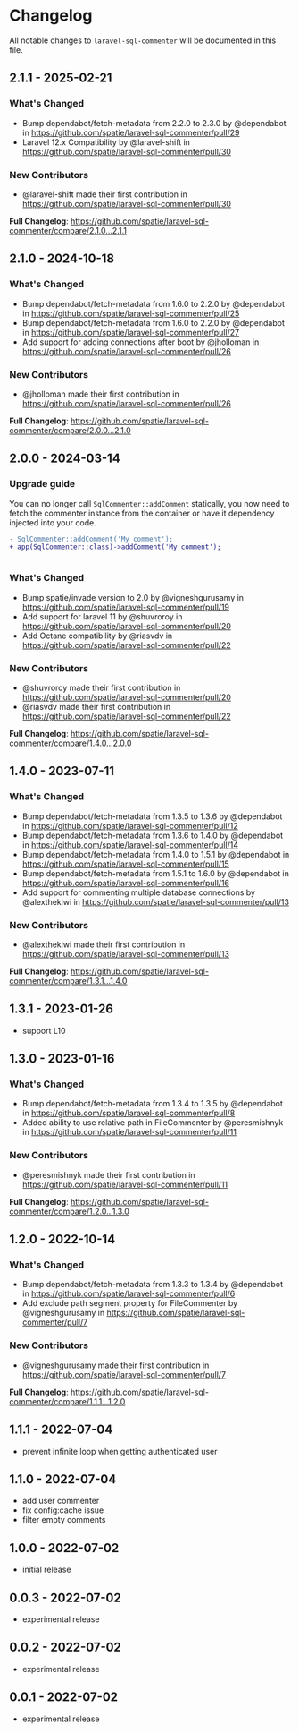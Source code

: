 # Changelog

All notable changes to `laravel-sql-commenter` will be documented in this file.

## 2.1.1 - 2025-02-21

### What's Changed

* Bump dependabot/fetch-metadata from 2.2.0 to 2.3.0 by @dependabot in https://github.com/spatie/laravel-sql-commenter/pull/29
* Laravel 12.x Compatibility by @laravel-shift in https://github.com/spatie/laravel-sql-commenter/pull/30

### New Contributors

* @laravel-shift made their first contribution in https://github.com/spatie/laravel-sql-commenter/pull/30

**Full Changelog**: https://github.com/spatie/laravel-sql-commenter/compare/2.1.0...2.1.1

## 2.1.0 - 2024-10-18

### What's Changed

* Bump dependabot/fetch-metadata from 1.6.0 to 2.2.0 by @dependabot in https://github.com/spatie/laravel-sql-commenter/pull/25
* Bump dependabot/fetch-metadata from 1.6.0 to 2.2.0 by @dependabot in https://github.com/spatie/laravel-sql-commenter/pull/27
* Add support for adding connections after boot by @jholloman in https://github.com/spatie/laravel-sql-commenter/pull/26

### New Contributors

* @jholloman made their first contribution in https://github.com/spatie/laravel-sql-commenter/pull/26

**Full Changelog**: https://github.com/spatie/laravel-sql-commenter/compare/2.0.0...2.1.0

## 2.0.0 - 2024-03-14

### Upgrade guide

You can no longer call `SqlCommenter::addComment` statically, you now need to fetch the commenter instance from the container or have it dependency injected into your code.

```diff
- SqlCommenter::addComment('My comment');
+ app(SqlCommenter::class)->addComment('My comment');



```
### What's Changed

* Bump spatie/invade version to 2.0 by @vigneshgurusamy in https://github.com/spatie/laravel-sql-commenter/pull/19
* Add support for laravel 11 by @shuvroroy in https://github.com/spatie/laravel-sql-commenter/pull/20
* Add Octane compatibility by @riasvdv in https://github.com/spatie/laravel-sql-commenter/pull/22

### New Contributors

* @shuvroroy made their first contribution in https://github.com/spatie/laravel-sql-commenter/pull/20
* @riasvdv made their first contribution in https://github.com/spatie/laravel-sql-commenter/pull/22

**Full Changelog**: https://github.com/spatie/laravel-sql-commenter/compare/1.4.0...2.0.0

## 1.4.0 - 2023-07-11

### What's Changed

- Bump dependabot/fetch-metadata from 1.3.5 to 1.3.6 by @dependabot in https://github.com/spatie/laravel-sql-commenter/pull/12
- Bump dependabot/fetch-metadata from 1.3.6 to 1.4.0 by @dependabot in https://github.com/spatie/laravel-sql-commenter/pull/14
- Bump dependabot/fetch-metadata from 1.4.0 to 1.5.1 by @dependabot in https://github.com/spatie/laravel-sql-commenter/pull/15
- Bump dependabot/fetch-metadata from 1.5.1 to 1.6.0 by @dependabot in https://github.com/spatie/laravel-sql-commenter/pull/16
- Add support for commenting multiple database connections by @alexthekiwi in https://github.com/spatie/laravel-sql-commenter/pull/13

### New Contributors

- @alexthekiwi made their first contribution in https://github.com/spatie/laravel-sql-commenter/pull/13

**Full Changelog**: https://github.com/spatie/laravel-sql-commenter/compare/1.3.1...1.4.0

## 1.3.1 - 2023-01-26

- support L10

## 1.3.0 - 2023-01-16

### What's Changed

- Bump dependabot/fetch-metadata from 1.3.4 to 1.3.5 by @dependabot in https://github.com/spatie/laravel-sql-commenter/pull/8
- Added ability to use relative path in FileCommenter by @peresmishnyk in https://github.com/spatie/laravel-sql-commenter/pull/11

### New Contributors

- @peresmishnyk made their first contribution in https://github.com/spatie/laravel-sql-commenter/pull/11

**Full Changelog**: https://github.com/spatie/laravel-sql-commenter/compare/1.2.0...1.3.0

## 1.2.0 - 2022-10-14

### What's Changed

- Bump dependabot/fetch-metadata from 1.3.3 to 1.3.4 by @dependabot in https://github.com/spatie/laravel-sql-commenter/pull/6
- Add exclude path segment property for FileCommenter by @vigneshgurusamy in https://github.com/spatie/laravel-sql-commenter/pull/7

### New Contributors

- @vigneshgurusamy made their first contribution in https://github.com/spatie/laravel-sql-commenter/pull/7

**Full Changelog**: https://github.com/spatie/laravel-sql-commenter/compare/1.1.1...1.2.0

## 1.1.1 - 2022-07-04

- prevent infinite loop when getting authenticated user

## 1.1.0 - 2022-07-04

- add user commenter
- fix config:cache issue
- filter empty comments

## 1.0.0 - 2022-07-02

- initial release

## 0.0.3 - 2022-07-02

- experimental release

## 0.0.2 - 2022-07-02

- experimental release

## 0.0.1 - 2022-07-02

- experimental release
